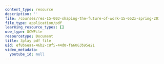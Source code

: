 ```yaml
---
content_type: resource
description: ''
file: /courses/res-15-003-shaping-the-future-of-work-15-662x-spring-2016/ef8b6eaa46b2c8f544d0fa6063b95e21_8MLEYc3PLUc.pdf
file_type: application/pdf
learning_resource_types: []
ocw_type: OCWFile
resourcetype: Document
title: 3play pdf file
uid: ef8b6eaa-46b2-c8f5-44d0-fa6063b95e21
video_metadata:
  youtube_id: null
---
```

